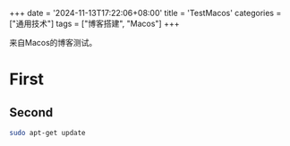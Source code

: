 +++
date = '2024-11-13T17:22:06+08:00'
title = 'TestMacos'
categories = ["通用技术"]
tags = ["博客搭建", "Macos"]
+++

来自Macos的博客测试。

# First

## Second

```bash
sudo apt-get update
```

